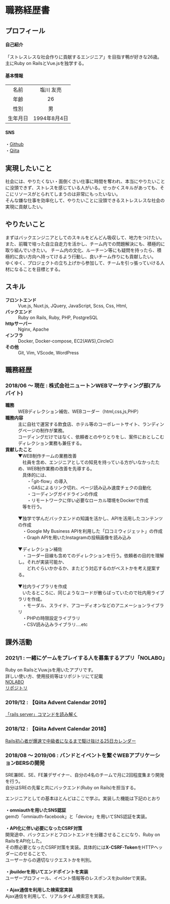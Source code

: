 # 職務経歴書  

## プロフィール

#### 自己紹介
「ストレスレスな社会作りに貢献するエンジニア」を目指す鴨が好きな26歳。  
主にRuby on RailsとVue.jsを独学する。


#### 基本情報

|             |              |
|:-----------:|:------------:|
| 名前         | 塩川 友亮     |
| 年齢         | 26          |
| 性別         | 男          |
|生年月日       |1994年8月4日|

#### SNS
・[Github](https://github.com/siohiko)  
・[Qiita](https://qiita.com/kamohicokamo)  

## 実現したいこと
社会には、やりたくない・面倒くさい仕事に時間を奪われ、本当にやりたいことに没頭できず、ストレスを感じている人がいる。せっかくスキルがあっても、そこにリソースがとられてしまうのは非常にもったいない。  
そんな嫌な仕事を効率化して、やりたいことに没頭できるストレスレスな社会の実現に貢献したい。 

## やりたいこと
まずはバックエンジニアとしてのスキルをどんどん吸収して、地力をつけたい。
また、前職で培った自立自走力を活かし、チーム内での問題解決にも、積極的に取り組んでいきたい。
チーム内の文化、ルーチーン等にも疑問を持ったら、積極的に良い方向へ持ってけるよう行動し、良いチーム作りにも貢献したい。  
ゆくゆく、プロジェクトの立ち上げから参加して、チームを引っ張っていける人材になることを目標とする。

## スキル
<dl>
  <dt><strong>フロントエンド</strong></dt>
  <dd>Vue.js, Nuxt.js, JQuery, JavaScript, Scss, Css, Html, </dd>
  <dt><strong>バックエンド</strong></dt>
  <dd>Ruby on Rails, Ruby, PHP, PostgreSQL</dd>
  <dt><strong>httpサーバー</strong></dt>
  <dd>Nginx, Apache</dd>
  <dt><strong>インフラ</strong></dt>
  <dd>Docker, Docker-compose, EC2(AWS),CircleCi</dd>
  <dt><strong>その他</strong></dt>
  <dd>Git, Vim, VScode, WordPress</dd>
</dl>

## 職務経歴

### 2018/06 〜 現在 : 株式会社ニュートンWEBマーケティング部(アルバイト)

<dl>
  <dt><strong>職務</strong></dt>
  <dd>WEBディレクション補佐、WEBコーダー（html,css,js,PHP）</dd>
  <dt><strong>職務内容</strong></dt>
  <dd>
    主に自社で運営する飲食店、ホテル等のコーポレートサイト、ランディングページの制作が業務。<br>
    コーディングだけではなく、依頼者とのやりとりをし、案件におとしこむディレクション業務も兼任する。
  </dd>
  <dt><strong>貢献したこと</strong></dt>
  <dd>
    ▼WEB制作チームの業務改善<br>
    　社員を含め、エンジニアとしての知見を持っている方がいなかったため、WEB制作業務の改善を先導する。<br>
    　具体的には、<br>
    　　・「git-flow」の導入<br>
    　　・GASによるリンク切れ、ページ読み込み速度チェクの自動化<br>
    　　・コーディングガイドラインの作成<br>
    　　・リモートワークに伴い必要なローカル環境をDockerで作成<br>
    　等を行う。<br>
    <br>
    ▼独学で学んだバックエンドの知識を活かし、APIを活用したコンテンツの作成<br>
    　・Google My Business APIを利用した「口コミウィジェット」の作成<br>
    　・Graph APIを用いたInstagramの投稿画像を読み込み<br>
    <br>
    ▼ディレクション補佐<br>
    　・コーダー目線も含めてのディレクションを行う。依頼者の目的を理解し。それが実装可能か、<br>
    　　どれぐらいかかるか、またどう対応するのがベストかを考え提案する。
    <br><br>
    ▼社内ライブラリを作成<br>
    　いたるところに、同じようなコードが散らばっていたので社内用ライブラリを作成。<br>
    　・モーダル、スライド、アコーディオンなどのアニメーションライブラリ<br>
    　・PHPの時限設定ライブラリ<br>
    　・CSV読み込みライブラリ....etc
    <br>
  </dd>
</dl>

## 課外活動


### 2021/1  : 一緒にゲームをプレイする人を募集するアプリ「NOLABO」
Ruby on RailsとVuw.jsを用いたアプリです。  
詳しい使い方、使用技術等はリポジトリにて記載  
[NOLABO](http://18.181.128.94)  
[リポジトリ](https://github.com/siohiko/portfolio)  


### 2019/12  : 【Qiita Advent Calendar 2019】

[「rails server」コマンドを読み解く](https://qiita.com/kamohicokamo/items/3ec26ccb8e16b8ba9adb)  

### 2018/12  : 【Qiita Advent Calendar 2018】

[Rails初心者が爆速で中級者になるまで駆け抜ける25日カレンダー](https://qiita.com/advent-calendar/2018/rails-intermediate-kamo)  
### 2018/08 〜 2019/06 : バンドとイベントを繋ぐWEBアプリケーションBERSの開発  

SRE兼BE、SE、FE兼デザイナー、自分の4名のチームで月に2回程度集まり開発を行う。  
自分はSREの先輩と共にバックエンド(Ruby on Rails)を担当する。

エンジニアとしての基本ほとんどはここで学ぶ。実装した機能は下記のとおり<br><br>
**・omniauthを用いたSNS認証**  
gemの「omniauth-facebook」と「device」を用いてSNS認証を実装。
<br>
<br>
**・API化に伴い必要になったCSRF対策**  
開発途中、バックエンドとフロントエンドを分離させることになり、Ruby on RailsをAPI化した。  
その際必要となったCSRF対策を実装。具体的には**X-CSRF-Token**をHTTPヘッダーにのせることで、  
ユーザーからの適切なリクエストかを判別。
<br>
<br>
**・jbuilderを用いてエンドポイントを実装**  
ユーザープロフィール、イベント情報等のレスポンスをjbuilderで実装。
<br>
<br>
**・Ajax通信を利用した検索窓実装**  
Ajax通信を利用して、リアルタイム検索窓を実装。

